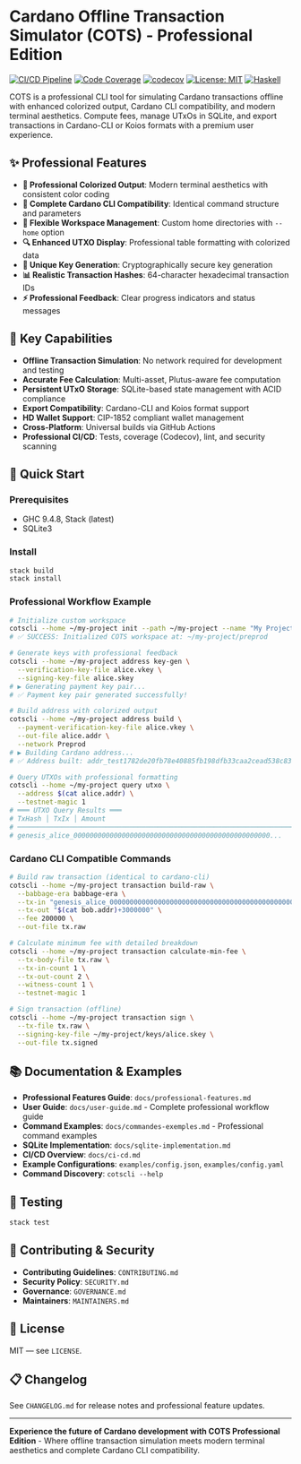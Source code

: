 # Cardano Offline Transaction Simulator (COTS) - Professional Edition

[![CI/CD Pipeline](https://github.com/COTSCLI/COTS/actions/workflows/ci.yml/badge.svg)](https://github.com/COTSCLI/COTS/actions/workflows/ci.yml)
[![Code Coverage](https://github.com/COTSCLI/COTS/actions/workflows/coverage.yml/badge.svg)](https://github.com/COTSCLI/COTS/actions/workflows/coverage.yml)
[![codecov](https://codecov.io/gh/COTSCLI/COTS/branch/main/graph/badge.svg)](https://codecov.io/gh/COTSCLI/COTS)
[![License: MIT](https://img.shields.io/badge/License-MIT-yellow.svg)](https://opensource.org/licenses/MIT)
[![Haskell](https://img.shields.io/badge/Haskell-9.4.8-blue.svg)](https://www.haskell.org)

COTS is a professional CLI tool for simulating Cardano transactions offline with enhanced colorized output, Cardano CLI compatibility, and modern terminal aesthetics. Compute fees, manage UTxOs in SQLite, and export transactions in Cardano-CLI or Koios formats with a premium user experience.

## ✨ Professional Features

- **🎨 Professional Colorized Output**: Modern terminal aesthetics with consistent color coding
- **🔗 Complete Cardano CLI Compatibility**: Identical command structure and parameters
- **📁 Flexible Workspace Management**: Custom home directories with `--home` option
- **🔍 Enhanced UTXO Display**: Professional table formatting with colorized data
- **🔐 Unique Key Generation**: Cryptographically secure key generation
- **📊 Realistic Transaction Hashes**: 64-character hexadecimal transaction IDs
- **⚡ Professional Feedback**: Clear progress indicators and status messages

## 🚀 Key Capabilities

- **Offline Transaction Simulation**: No network required for development and testing
- **Accurate Fee Calculation**: Multi-asset, Plutus-aware fee computation
- **Persistent UTxO Storage**: SQLite-based state management with ACID compliance
- **Export Compatibility**: Cardano-CLI and Koios format support
- **HD Wallet Support**: CIP-1852 compliant wallet management
- **Cross-Platform**: Universal builds via GitHub Actions
- **Professional CI/CD**: Tests, coverage (Codecov), lint, and security scanning

## 🎯 Quick Start

### Prerequisites
- GHC 9.4.8, Stack (latest)
- SQLite3

### Install
```bash
stack build
stack install
```

### Professional Workflow Example

```bash
# Initialize custom workspace
cotscli --home ~/my-project init --path ~/my-project --name "My Project" --network Preprod
# ✅ SUCCESS: Initialized COTS workspace at: ~/my-project/preprod

# Generate keys with professional feedback
cotscli --home ~/my-project address key-gen \
  --verification-key-file alice.vkey \
  --signing-key-file alice.skey
# ▶ Generating payment key pair...
# ✅ Payment key pair generated successfully!

# Build address with colorized output
cotscli --home ~/my-project address build \
  --payment-verification-key-file alice.vkey \
  --out-file alice.addr \
  --network Preprod
# ▶ Building Cardano address...
# ✅ Address built: addr_test1782de20fb78e40885fb198dfb33caa2cead538c833db9c25dfd20c655c74c715

# Query UTXOs with professional formatting
cotscli --home ~/my-project query utxo \
  --address $(cat alice.addr) \
  --testnet-magic 1
# ═══ UTXO Query Results ═══
# TxHash │ TxIx │ Amount
# ─────────────────────────────────────────────────────────────────────────
# genesis_alice_0000000000000000000000000000000000000000000000000...    0    10000000 lovelace
```

### Cardano CLI Compatible Commands

```bash
# Build raw transaction (identical to cardano-cli)
cotscli --home ~/my-project transaction build-raw \
  --babbage-era babbage-era \
  --tx-in "genesis_alice_0000000000000000000000000000000000000000000000000000000000000000#0" \
  --tx-out "$(cat bob.addr)+3000000" \
  --fee 200000 \
  --out-file tx.raw

# Calculate minimum fee with detailed breakdown
cotscli --home ~/my-project transaction calculate-min-fee \
  --tx-body-file tx.raw \
  --tx-in-count 1 \
  --tx-out-count 2 \
  --witness-count 1 \
  --testnet-magic 1

# Sign transaction (offline)
cotscli --home ~/my-project transaction sign \
  --tx-file tx.raw \
  --signing-key-file ~/my-project/keys/alice.skey \
  --out-file tx.signed
```

## 📚 Documentation & Examples

- **Professional Features Guide**: `docs/professional-features.md`
- **User Guide**: `docs/user-guide.md` - Complete professional workflow guide
- **Command Examples**: `docs/commandes-exemples.md` - Professional command examples
- **SQLite Implementation**: `docs/sqlite-implementation.md`
- **CI/CD Overview**: `docs/ci-cd.md`
- **Example Configurations**: `examples/config.json`, `examples/config.yaml`
- **Command Discovery**: `cotscli --help`

## 🧪 Testing

```bash
stack test
```

## 🤝 Contributing & Security

- **Contributing Guidelines**: `CONTRIBUTING.md`
- **Security Policy**: `SECURITY.md`
- **Governance**: `GOVERNANCE.md`
- **Maintainers**: `MAINTAINERS.md`

## 📄 License

MIT — see `LICENSE`.

## 📋 Changelog

See `CHANGELOG.md` for release notes and professional feature updates.

---

**Experience the future of Cardano development with COTS Professional Edition** - Where offline transaction simulation meets modern terminal aesthetics and complete Cardano CLI compatibility.
